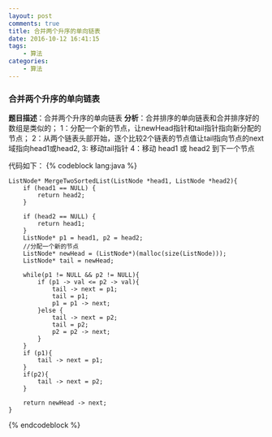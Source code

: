 ```yaml
---
layout: post
comments: true
title: 合并两个升序的单向链表
date: 2016-10-12 16:41:15
tags: 
    - 算法
categories:
    - 算法
---
```


### 合并两个升序的单向链表

**题目描述**：合并两个升序的单向链表
**分析**：合并排序的单向链表和合并排序好的数组是类似的；
1：分配一个新的节点，让newHead指针和tail指针指向新分配的节点；
2：从两个链表头部开始，逐个比较2个链表的节点值让tail指向节点的next域指向head1或head2, 
3: 移动tail指针
4：移动 head1 或 head2 到下一个节点

<!-- more -->

代码如下：
{% codeblock lang:java %}

    ListNode* MergeTwoSortedList(ListNode *head1, ListNode *head2){  
        if (head1 == NULL) {
        	return head2;  
        } 
            
        if (head2 == NULL) {
        	return head1;  
        } 
    	ListNode* p1 = head1, p2 = head2;
    	//分配一个新的节点
    	ListNode* newHead = (ListNode*)(malloc(size(ListNode)));
    	ListNode* tail = newHead;
    
    	while(p1 != NULL && p2 != NULL){
    		if (p1 -> val <= p2 -> val){
    			tail -> next = p1;
    			tail = p1;
    			p1 = p1 -> next;
    		}else {
    			tail -> next = p2;
    			tail = p2;
    			p2 = p2 -> next;	
    		}	
    	}
    	if (p1){
    	 	tail -> next = p1;
    	} 
    	if(p2){
    		tail -> next = p2;
    	}
    
    	return newHead -> next;
    }                            
{% endcodeblock %}                            
        
        
                         
                    
                    